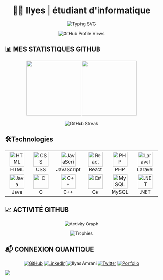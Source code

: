 # <div align="center">👨‍💻 Ilyes | étudiant d'informatique</div>

<div align="center">
  
  <!-- Bannière animée -->
  ![Typing SVG](https://readme-typing-svg.herokuapp.com/?lines=Bienvenue+sur+mon+profil+GitHub;Étudiant+en+Génie+Informatique;Passionné+de+Robotique+et+Développement&center=true&width=500&height=50&color=f75c7e)

![GitHub Profile Views](https://komarev.com/ghpvc/?username=Ily-es01&color=blueviolet&style=flat-square&label=VISITEURS)

</div>

## 📊 MES STATISTIQUES GITHUB

<div align="center">
  <a href="https://github.com/Ily-es01">
    <img height="180em" src="https://github-readme-stats.vercel.app/api?username=Ily-es01&show_icons=true&theme=radical&include_all_commits=true&count_private=true"/>
    <img height="180em" src="https://github-readme-stats.vercel.app/api/top-langs/?username=Ily-es01&layout=compact&langs_count=8&theme=radical"/>
  </a>
  
  ![GitHub Streak](https://github-readme-streak-stats.herokuapp.com/?user=Ily-es01&theme=radical)
</div>


## 🛠️Technologies

<div align="center">
  <table>
    <tr>
      <td align="center" width="96">
        <img src="https://skillicons.dev/icons?i=html" width="48" height="48" alt="HTML" />
        <br>HTML
      </td>
      <td align="center" width="96">
        <img src="https://skillicons.dev/icons?i=css" width="48" height="48" alt="CSS" />
        <br>CSS
      </td>
      <td align="center" width="96">
        <img src="https://skillicons.dev/icons?i=js" width="48" height="48" alt="JavaScript" />
        <br>JavaScript
      </td>
      <td align="center" width="96">
        <img src="https://skillicons.dev/icons?i=react" width="48" height="48" alt="React" />
        <br>React
      </td>
      <td align="center" width="96">
        <img src="https://skillicons.dev/icons?i=php" width="48" height="48" alt="PHP" />
        <br>PHP
      </td>
      <td align="center" width="96">
        <img src="https://skillicons.dev/icons?i=laravel" width="48" height="48" alt="Laravel" />
        <br>Laravel
      </td>
    </tr>
    <tr>
      <td align="center" width="96">
        <img src="https://skillicons.dev/icons?i=java" width="48" height="48" alt="Java" />
        <br>Java
      </td>
      <td align="center" width="96">
        <img src="https://skillicons.dev/icons?i=c" width="48" height="48" alt="C" />
        <br>C
      </td>
      <td align="center" width="96">
        <img src="https://skillicons.dev/icons?i=cpp" width="48" height="48" alt="C++" />
        <br>C++
      </td>
      <td align="center" width="96">
        <img src="https://skillicons.dev/icons?i=cs" width="48" height="48" alt="C#" />
        <br>C#
      </td>
      <td align="center" width="96">
        <img src="https://skillicons.dev/icons?i=mysql" width="48" height="48" alt="MySQL" />
        <br>MySQL
      </td>
      <td align="center" width="96">
        <img src="https://skillicons.dev/icons?i=dotnet" width="48" height="48" alt=".NET" />
        <br>.NET
      </td>
    </tr>
  </table>
</div>


## 📈 ACTIVITÉ GITHUB

<div align="center">
  
  ![Activity Graph](https://github-readme-activity-graph.vercel.app/graph?username=Ily-es01&theme=react-dark)
  
  ![Trophies](https://github-profile-trophy.vercel.app/?username=Ily-es01&theme=radical&no-frame=true&row=1&column=7)
</div>

## 📬 CONNEXION QUANTIQUE

<div align="center">
  
  [![GitHub](https://img.shields.io/badge/github-%23121011.svg?style=for-the-badge&logo=github&logoColor=white)](https://github.com/Ily-es01)
  [![LinkedIn](https://img.shields.io/badge/-LinkedIn-0077B5?style=for-the-badge&logo=linkedin&logoColor=white)](https://www.linkedin.com/in/ilyas-amrani-953b2032b/)[![Ilyas Amrani](https://img.shields.io/badge/-LinkedIn-0077B5?style=for-the-badge&logo=linkedin&logoColor=red)
  [![Twitter](https://img.shields.io/badge/-Twitter-1DA1F2?style=for-the-badge&logo=twitter&logoColor=white)](https://twitter.com/Ily-es01)
  [![Portfolio](https://img.shields.io/badge/-Portfolio-000000?style=for-the-badge&logo=notion&logoColor=white)](https://Ily-es01.com)
  

  
</div>

<!-- Séparateur visuel -->
<img src="https://capsule-render.vercel.app/api?type=waving&color=gradient&height=100&section=footer"/>

<!-- Easter egg caché -->
<!--
  🔍 Vous avez trouvé mon easter egg ! 
  Félicitations pour votre attention aux détails.
  Code secret : IlyesDevMaster2025
-->
